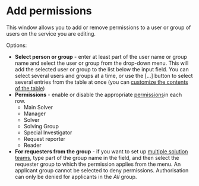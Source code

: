# Add permissions
 
This window allows you to add or remove permissions to a user or group of users on the service you are editing.
 
Options:

- **Select person or group** - enter at least part of the user name or group name and select the user or group from the drop-down menu. This will add the selected user or group to the list below the input field. You can select several users and groups at a time, or use the [...] button to select several entries from the table at once (you can [customize the contents of the table](../../../../../../alvao-asset-management/working-with-tables))
- **Permissions** - enable or disable the appropriate [permissions](../../../../../../alvao-service-desk/implementation/services/service-roles)in each row.
    - Main Solver
    - Manager
    - Solver
    - Solving Group
    - Special Investigator
    - Request reporter
    - Reader
- **For requesters from the group** - if you want to set up [multiple solution teams](../../../../../../alvao-service-desk/implementation/services/service-roles/multiple-teams-for-service),
   type part of the group name in the field, and then select the requester group to which the permission applies from the menu. An applicant group cannot be selected to deny permissions. Authorisation can only be denied for applicants in the *All* group.
